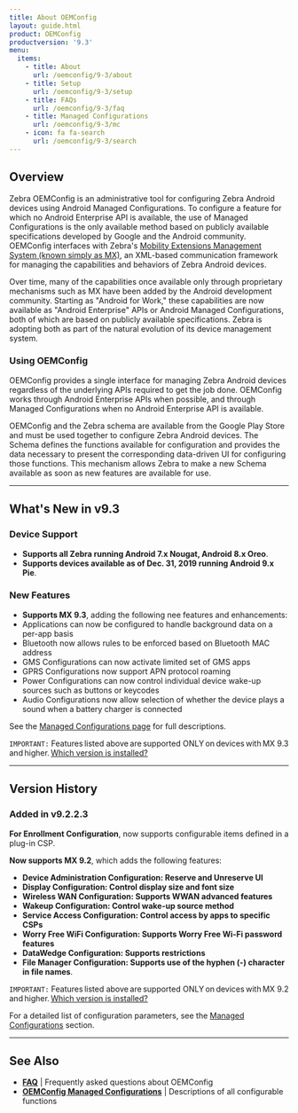 ```yaml
---
title: About OEMConfig
layout: guide.html
product: OEMConfig
productversion: '9.3'
menu:
  items:
    - title: About
      url: /oemconfig/9-3/about
    - title: Setup
      url: /oemconfig/9-3/setup
    - title: FAQs
      url: /oemconfig/9-3/faq
    - title: Managed Configurations
      url: /oemconfig/9-3/mc
    - icon: fa fa-search
      url: /oemconfig/9-3/search
---
```


## Overview

Zebra OEMConfig is an administrative tool for configuring Zebra Android devices using Android Managed Configurations. To configure a feature for which no Android Enterprise API is available, the use of Managed Configurations is the only available method based on publicly available specifications developed by Google and the Android community. OEMConfig interfaces with Zebra's [Mobility Extensions Management System (known simply as MX)](/mx/overview), an XML-based communication framework for managing the capabilities and behaviors of Zebra Android devices. 

Over time, many of the capabilities once available only through proprietary mechanisms such as MX have been added by the Android development community. Starting as "Android for Work," these capabilities are now available as "Android Enterprise" APIs or Android Managed Configurations, both of which are based on publicly available specifications. Zebra is adopting both as part of the natural evolution of its device management system. 

### Using OEMConfig

OEMConfig provides a single interface for managing Zebra Android devices regardless of the underlying APIs required to get the job done. OEMConfig works through Android Enterprise APIs when possible, and through Managed Configurations when no Android Enterprise API is available. 

OEMConfig and the Zebra schema are available from the Google Play Store and must be used together to configure Zebra Android devices. The Schema defines the functions available for configuration and provides the data necessary to present the corresponding data-driven UI for configuring those functions. This mechanism allows Zebra to make a new Schema available as soon as new features are available for use. 

-----

## What's New in v9.3

### Device Support

* **Supports all Zebra running Android 7.x Nougat, Android 8.x Oreo**.
* **Supports devices available as of Dec. 31, 2019 running Android 9.x Pie**.  

### New Features

* **Supports MX 9.3**, adding the following nee features and enhancements: 
 * Applications can now be configured to handle background data on a per-app basis
 * Bluetooth now allows rules to be enforced based on Bluetooth MAC address 
 * GMS Configurations can now activate limited set of GMS apps 
 * GPRS Configurations now support APN protocol roaming 
 * Power Configurations can now control individual device wake-up sources such as buttons or keycodes
 * Audio Configurations now allow selection of whether the device plays a sound when a battery charger is connected

See the [Managed Configurations page](../mc) for full descriptions. 

<!-- 12/6/19- leaving out until it's clear what it means:
OemConfig Schema should not specify default values for non-hidden fields
 -->

`IMPORTANT:` Features listed above are supported ONLY on devices with MX 9.3 and higher. [Which version is installed?](http://techdocs.zebra.com/mx/mx-version-on-device/)

-----

## Version History

### Added in v9.2.2.3

**For Enrollment Configuration**, now supports configurable items defined in a plug-in CSP. 

**Now supports MX 9.2**, which adds the following features:  
* **Device Administration Configuration: Reserve and Unreserve UI**
* **Display Configuration: Control display size and font size**
* **Wireless WAN Configuration: Supports WWAN advanced features**
* **Wakeup Configuration: Control wake-up source method**
* **Service Access Configuration: Control access by apps to specific CSPs**
* **Worry Free WiFi Configuration: Supports Worry Free Wi-Fi password features**
* **DataWedge Configuration: Supports restrictions**
* **File Manager Configuration: Supports use of the hyphen (-) character in file names**. 

`IMPORTANT:` Features listed above are supported ONLY on devices with MX 9.2 and higher. [Which version is installed?](http://techdocs.zebra.com/mx/mx-version-on-device/)

For a detailed list of configuration parameters, see the [Managed Configurations](../mc) section. 

-----

## See Also

* **[FAQ](../faq)** | Frequently asked questions about OEMConfig 
* **[OEMConfig Managed Configurations](../mc)** | Descriptions of all configurable functions

<!-- 

**Managed Configurations can**:

* Be defined and published by any application developer. 
* Be used by an app to configure its own settings. 
* Be used by an EMM agent **<u>to configure device settings</u>**. 
* Be discovered and acted upon by an EMM agent or server.
* Be used by an EMM Server through its EMM agent and a data-driven UI.


**<u>The major advantage of the [AEDO+ZMC](../port/#unsigneddodaagentzmc) method is universality</u>; it allows a single agent to work with <u>any</u> Android device in the future**, regardless of brand. In the past, EMM vendors were required to develop and maintain multiple agents to support the proprietary management mechanisms required for each brand of device they chose to target. 

<img alt="image" style="height:350px" src="../port/timeline.jpg"/>
_Click image to enlarge_. 
<br>

> **IMPORTANT NOTES**: <br>
* **Zebra devices running Android 7.x Nougat and 8.x Oreo support DA <u>and</u> DO agents**.
* **Agents for Oreo (and later) must be <u>unsigned</u>**; Zebra devices running Android 8.x and later do not support signed agents.
> * Porting options described in the EMMTK include features implemented in [MX 8.1 and MX 8.2](/mx) ([See function map](../functionmap)).
> * **Support for MX ends with Android 9.x Pie**; devices running Android Pie must use [unsigned DO/DA+ZMC](../port/#unsigneddodaagentzmc) agents.

MAYBE: 
Since the release of Android Enterprise, capabilities once accessible only through MX can now be controlled by an agent designated as a "Android Enterprise Device Owner" (AEDO) using standardized Android APIs. Functions not configurable through an Android API can be handled using OEMConfig, which interfaces with MX through the Android Managed Configuration mechanism. 

-->
